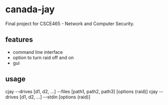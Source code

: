 # canada-jay
Final project for CSCE465 - Network and Computer Security.

## features
+ command line interface
+ option to turn raid off and on
+ gui


## usage
cjay --drives [d1, d2, ...] --files [path1, path2, path3] [options (raid)]
cjay --drives [d1, d2, ...] --stdin [options (raid)]